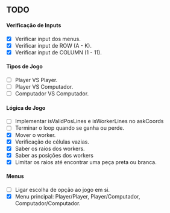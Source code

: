 ## TODO
#### Verificação de Inputs
- [x] Verificar input dos menus.
- [x] Verificar input de ROW (A - K).
- [x] Verificar input de COLUMN (1 - 11).

#### Tipos de Jogo
- [ ] Player VS Player.
- [ ] Player VS Computador.
- [ ] Computador VS Computador.

#### Lógica de Jogo
- [ ] Implementar isValidPosLines e isWorkerLines no askCoords
- [ ] Terminar o loop quando se ganha ou perde.
- [x] Mover o worker.
- [x] Verificação de células vazias.
- [X] Saber os raios dos workers.
- [X] Saber as posições dos workers
- [X] Limitar os raios até encontrar uma peça preta ou branca.

#### Menus
- [ ] Ligar escolha de opção ao jogo em si.
- [x] Menu principal: Player/Player, Player/Computador, Computador/Computador.
